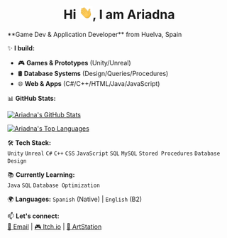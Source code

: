 <h1 align="center">Hi <img src="https://raw.githubusercontent.com/ABSphreak/ABSphreak/master/gifs/Hi.gif" width="30px">, I am Ariadna </h1>
**Game Dev & Application Developer** from Huelva, Spain  

✨ **I build:**  
- 🎮 **Games & Prototypes** (Unity/Unreal)
- 🛢️ **Database Systems** (Design/Queries/Procedures)  
- 🌐 **Web & Apps** (C#/C++/HTML/Java/JavaScript)  

📊 **GitHub Stats:**  

[![Ariadna's GitHub Stats](https://github-readme-stats.vercel.app/api?username=Ariadna5D&show_icons=true&theme=dark)](https://github.com/Ariadna5D)

[![Ariadna's Top Languages](https://github-readme-stats.vercel.app/api/top-langs/?username=Ariadna5D&layout=compact&theme=dark)](https://github.com/Ariadna5D)

🛠️ **Tech Stack:**  
`Unity` `Unreal` `C#` `C++` `CSS` `JavaScript` 
`SQL` `MySQL` `Stored Procedures` `Database Design`  

📚 **Currently Learning:**  
`Java` `SQL` `Database Optimization`  

🌍 **Languages:** `Spanish` (Native) | `English` (B2)  

📫 **Let's connect:**  
[📧 Email](mailto:ariadnadelgadodev@gmail.com) | [🎮 Itch.io](https://ariadna5d.itch.io/) | [🎨 ArtStation](https://www.artstation.com/ariadna5d)  
